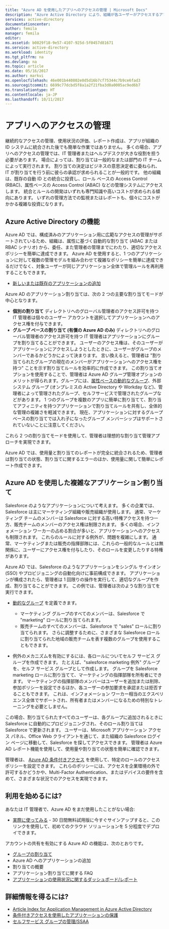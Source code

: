 ```yaml
---
title: "Azure AD を使用したアプリへのアクセスの管理 | Microsoft Docs"
description: "Azure Active Directory により、組織が各ユーザーがアクセスするアプリをどのように指定できるかついて説明します。"
services: active-directory
documentationcenter: 
author: femila
manager: femila
editor: 
ms.assetid: b0829f18-9e57-4107-925d-5f0457d81671
ms.service: active-directory
ms.workload: identity
ms.tgt_pltfrm: na
ms.devlang: na
ms.topic: article
ms.date: 05/16/2017
ms.author: markvi
ms.openlocfilehash: 46e001b440802e0d5d16b7cf75344c7b9ce6fad3
ms.sourcegitcommit: 6699c77dcbd5f8a1a2f21fba3d0a0005ac9ed6b7
ms.translationtype: HT
ms.contentlocale: ja-JP
ms.lasthandoff: 10/11/2017
---
```

# <a name="managing-access-to-apps"></a>アプリへのアクセスの管理
継続的なアクセスの管理、使用状況の評価、レポート作成は、アプリが組織の ID システムに統合された後でも簡単な作業ではありません。 多くの場合、アプリへのアクセスの管理では、IT 管理者またはヘルプデスクが大きな役割を担う必要があります。 場合によっては、割り当ては一般的なまたは部門の IT チームによって実行されます。 割り当ての決定はビジネスの意思決定者に委ねられ、IT が割り当てを行う前に彼らの承認が求められることが一般的です。  他の組織は、既存の自動 ID との統合に投資し、ロール ベースの Access Control (RBAC)、属性ベースの Access Control (ABAC) などの管理システムにアクセスします。 統合とルールの開発はいずれも専門知識や高いコストが求められる傾向にあります。 いずれの管理方法での監視またはレポートも、個々にコストがかかる複雑な投資になります。

## <a name="how-does-azure-active-directory-help"></a>Azure Active Directory の機能
 Azure AD では、構成済みのアプリケーション用に広範なアクセスの管理がサポートされているため、組織は、属性に基づく自動的な割り当て (ABAC または RBAC シナリオ) から、委任、また管理者の管理までにわたり、適切なアクセス ポリシーを簡単に達成できます。 Azure AD を使用すると、1 つのアプリケーションに対して複数の管理モデルを組み合わせて複雑なポリシーを簡単に達成できるだけでなく、対象ユーザーが同じアプリケーション全体で管理ルールを再利用することもできます。

* [新しいまたは既存のアプリケーションの追加](active-directory-sso-integrate-saas-apps.md)

 Azure AD のアプリケーション割り当ては、次の 2 つの主要な割り当てモードが中心となります。

* **個別の割り当て** ディレクトリへのグローバル管理者のアクセス許可を持つ IT 管理者は個々のユーザー アカウントを選択してアプリケーションへのアクセス権を付与できます。
* **グループ ベースの割り当て (有償の Azure AD のみ)** ディレクトリへのグローバル管理者のアクセス許可を持つ IT 管理者はアプリケーションにグループを割り当てることができます。 ユーザーのアクセス権は、そのユーザーがアプリケーションにアクセスしようとしたときに、ユーザーがグループのメンバーであるかどうかによって決まります。 言い換えると、管理者は "割り当てられたグループの現在のメンバーがアプリケーションへのアクセス権を持つ" ことを示す割り当てルールを効率的に作成できます。 この割り当てオプションを使用することで、管理者は Azure AD グループ管理オプションのメリットが得られます。グループには、[属性ベースの動的なグループ](active-directory-accessmanagement-manage-groups.md)、外部システム グループ (オンプレミスの Active Directory や Workday など)、管理者によって管理されたグループ、セルフサービスで管理されたグループなどがあります。 1 つのグループを複数のアプリに簡単に割り当てて、割り当てアフィニティを持つアプリケーションで割り当てルールを共有し、全体的な管理の複雑さを軽減できます。 現在、アプリケーションに対するグループ ベースの割り当てでは入れ子になったグループ メンバーシップはサポートされていないことに注意してください。

これら 2 つの割り当てモードを使用して、管理者は理想的な割り当て管理アプローチを実現できます。

Azure AD では、使用量と割り当てのレポートが完全に統合されるため、管理者は割り当ての状態、割り当てに関するエラーのほか、使用量に関して簡単にレポート作成できます。

## <a name="complex-application-assignment-with-azure-ad"></a>Azure AD を使用した複雑なアプリケーション割り当て
Salesforce のようなアプリケーションについて考えます。 多くの企業では、Salesforce は主にマーケティング組織や販売組織が使用します。 通常、マーケティング チームのメンバーは Salesforce に対する高い特権アクセスを持つ一方、販売チームのメンバーのアクセス権は制限されます。 多くの場合、インフォメーション ワーカーの占める割合が多いと、アプリケーションへのアクセスも制限されます。 これらのルールに対する例外が、問題を複雑にします。 通常、マーケティングまたは販売の指揮部隊には、これらの一般的なルールとは無関係に、ユーザーにアクセス権を付与したり、そのロールを変更したりする特権があります。

Azure AD では、Salesforce のようなアプリケーションをシングル サインオン (SSO) やプロビジョニングの自動化向けに事前構成できます。 アプリケーションが構成されたら、管理者は 1 回限りの操作を実行して、適切なグループを作成、割り当てることができます。 この例では、管理者は次のような割り当てを実行できます。

* [動的なグループ](active-directory-accessmanagement-manage-groups.md) を定義できます。
  
  * マーケティング グループのすべてのメンバーは、Salesforce で "marketing" ロールに割り当てられます。
  * 販売チームのすべてのメンバーは、Salesforce で "sales" ロールに割り当てられます。 さらに調整するために、さまざまな Salesforce ロールに割り当てられた地域の販売チームを表す複数のグループを使用することもできます。
* 例外のメカニズムを有効にするには、各ロールについてセルフ サービス グループを作成できます。 たとえば、"salesforce marketing 例外" グループを、セルフ サービス グループとして作成します。 グループを Salesforce marketing ロールに割り当てて、マーケティングの指揮部隊を所有者にできます。 マーケティングの指揮部隊のメンバーはユーザーを追加または削除、参加ポリシーを設定できるほか、各ユーザーの参加要求を承認または拒否することもできます。 これは、インフォメーション ワーカー相当のエクスペリエンス全体でサポートされ、所有者またはメンバーになるための特別なトレーニングを必要としません。

この場合、割り当てられたすべてのユーザーは、各グループに追加されるときに Salesforce に自動的にプロビジョニングされ、そのロール割り当ては Salesforce で更新されます。 ユーザーは、Microsoft アプリケーション アクセス パネル、Office Web クライアントを通じて、また組織の Salesforce ログイン ページに移動して、Salesforce を探してアクセスできます。 管理者は Azure AD レポート機能を使用して、使用量や割り当ての状態を簡単に確認できます。

管理者は、 [Azure AD 条件付きアクセス](active-directory-conditional-access.md) を使用して、特定のロールのアクセス ポリシーを設定できます。 これらのポリシーには、アクセスを企業環境の外で許可するかどうかや、Multi-Factor Authentication、またはデバイスの要件を含めて、さまざまな状況でのアクセスを実現できます。

## <a name="how-can-i-get-started"></a>利用を始めるには?
あなたは IT 管理者で、Azure AD をまだ使用したことがない場合:

* [実際に使ってみる](https://azure.microsoft.com/trial/get-started-active-directory/) - 30 日間無料試用版に今すぐサインアップすると、このリンクを使用して、初めてのクラウド ソリューションを 5 分程度でデプロイできます。

アカウントの共有を有効にする Azure AD の機能は、次のとおりです。

* [グループの割り当て](active-directory-accessmanagement-self-service-group-management.md)
* Azure AD へのアプリケーションの追加
* 割り当ての概要
* アプリケーション割り当てに関する FAQ
* [アプリケーションの使用状況に関するダッシュボード/レポート](active-directory-passwords-get-insights.md)

## <a name="where-can-i-learn-more"></a>詳細情報を得るには?
* [Article Index for Application Management in Azure Active Directory](active-directory-apps-index.md)
* [条件付きアクセスを使用したアプリケーションの保護](active-directory-conditional-access.md)
* [セルフサービス グループの管理/SSAA](active-directory-accessmanagement-self-service-group-management.md)

